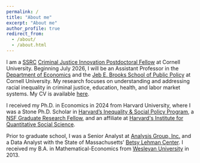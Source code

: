 ```yaml
---
permalink: /
title: "About me"
excerpt: "About me"
author_profile: true
redirect_from: 
  - /about/
  - /about.html
---
```


I am a [SSRC](https://www.ssrc.org/) [Criminal Justice Innovation Postdoctoral Fellow](https://www.ssrc.org/programs/arnold-ventures-criminal-justice-innovation-fellowships/fellows/) at Cornell University. Beginning July 2026, I will be an Assistant Professor in the [Department of Economics](https://economics.cornell.edu/) and the [Jeb E. Brooks School of Public Policy](https://publicpolicy.cornell.edu/) at Cornell University. My research focuses on understanding and addressing racial inequality in criminal justice, education, health, and labor market systems. My CV is available [here](https://romainecampbell.github.io/files/CampbellRomaine_CV.pdf).

I received my Ph.D. in Economics in 2024 from Harvard University, where I was a Stone Ph.D. Scholar in [Harvard’s Inequality & Social Policy Program](https://inequality.hks.harvard.edu), a [NSF Graduate Research Fellow](https://www.nsfgrfp.org), and an affiliate at [Harvard's Institute for Quantitative Social Science](https://www.iq.harvard.edu/about).

Prior to graduate school, I was a Senior Analyst at [Analysis Group, Inc.](https://www.analysisgroup.com/) and a Data Analyst with the State of Massachusetts' [Betsy Lehman Center](https://betsylehmancenterma.gov/). I received my B.A. in Mathematical-Economics from [Wesleyan University](https://www.wesleyan.edu/) in 2013.                           






